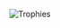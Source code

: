 ![Trophies](https://github-profile-trophy.vercel.app/?username=Kingbryden&theme=onestar&title=Stars,Followers,Commits,Repositories)